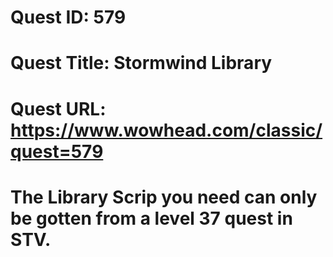 # Quest ID: 579
# Quest Title: Stormwind Library
# Quest URL: https://www.wowhead.com/classic/quest=579
# The Library Scrip you need can only be gotten from a level 37 quest in STV.